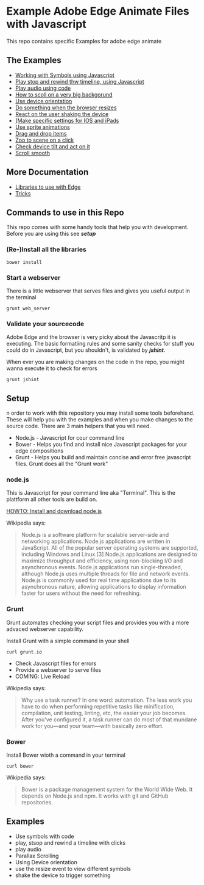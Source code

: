 # Example Adobe Edge Animate Files with Javascript

This repo contains specific Examples for adobe edge animate

## The Examples

* [Working with Symbols using Javascript](01_symbol/Readme.md)
* [Play stop and rewind thw timeline, using Javascript](02_play_stop_rewind/Readme.md)
* [Play audio using code](03_play_audio)
* [How to scoll on a very big backgorund](04_2_axis_movement/Readme.md)
* [Use device orientation](05_device_orientation/Readme.md)
* [Do something when the browser resizes](06_resize/Readme.md)
* [React on the user shaking the device](07_shake_js/Readme.md)
* [(Make specific settings for IOS and iPads](08_iOS_webapp_settings/Readme.md)
* [Use sprite animations](09_sprite_animation/Readme.md)
* [Drag and drop items](10_drag_drop/Readme.md)
* [Zoo to scene on a click](11_zoom_to_scene/Readme.md)
* [Check device tilt and act on it](12_tilt/Readme.md)
* [Scroll smooth](13_smooth_scroll_animation/Readme.md)

## More Documentation 

* [Libraries to use with Edge](Libs.md)
* [Tricks](Tricks.md)

## Commands to use in this Repo 

This repo comes with some handy tools that help you with development. Before you are using this see ***setup***

### (Re-)Install all the libraries

```
bower install
```

### Start a webserver 

There is a little webserver that serves files and gives you useful output in the terminal

```
grunt web_server
```

### Validate your sourcecode

Adobe Edge and the browser is very picky about the Javascritp it is executing. The basic formatiing rules and some sanity checks for stuff you could do in Javascript, but you shouldn't, is validated by ***jshint***. 

When ever you are making changes on the code in the repo, you might wanna execute it to check for errors

```
grunt jshint
```
 







## Setup 

n order to work with this repository you may install some tools beforehand. These will help you with the examples and when you make changes to the source code.
There are 3 main helpers that you will need. 

* Node.js - Javascript for cour command line
* Bower - Helps you find and install nice Javascript packages for your edge compositions
* Grunt - Helps you build and maintain concise and error free javascript files. Grunt does all the "Grunt work"

### node.js 

This is Javascript for your command line aka "Terminal". This is the plattform all other tools are build on.

[HOWTO: Install and download node.js](http://coolestguidesontheplanet.com/installing-node-js-osx-10-9-mavericks/)

Wikipedia says: 

> Node.js is a software platform for scalable server-side and networking applications. Node.js applications are written in JavaScript. All of the popular server operating systems are supported, including Windows and Linux.[3]
Node.js applications are designed to maximize throughput and efficiency, using non-blocking I/O and asynchronous events. Node.js applications run single-threaded, although Node.js uses multiple threads for file and network events. Node.js is commonly used for real time applications due to its asynchronous nature, allowing applications to display information faster for users without the need for refreshing. 

### Grunt

Grunt automates checking your script files and provides you with a more advaced webserver capability. 

Install Grunt with a simple command in your shell

```
curl grunt.io
```

* Check Javascript files for errors 
* Provide a webserver to serve files
* COMING: Live Reload 

Wikipedia says: 

> Why use a task runner?
In one word: automation. The less work you have to do when performing repetitive tasks like minification, compilation, unit testing, linting, etc, the easier your job becomes. After you've configured it, a task runner can do most of that mundane work for you—and your team—with basically zero effort.

### Bower


Install Bower wioth a command in your terminal 

```
curl bower
```

Wikipedia says: 

> Bower is a package management system for the World Wide Web. It depends on Node.js and npm. It works with git and GitHub repositories.

## Examples

* Use symbols with code
* play, stsop and rewind a timeline with clicks
* play audio
* Parallax Scrolling
* Using Device orientation
* use the resize event to view different symbols
* shake the device to trigger something
